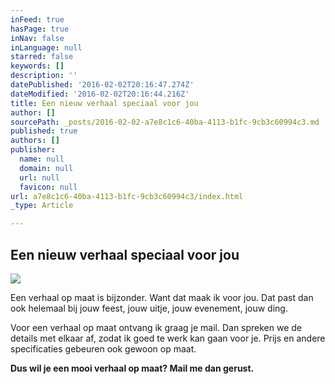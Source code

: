 ```yaml
---
inFeed: true
hasPage: true
inNav: false
inLanguage: null
starred: false
keywords: []
description: ''
datePublished: '2016-02-02T20:16:47.274Z'
dateModified: '2016-02-02T20:16:44.216Z'
title: Een nieuw verhaal speciaal voor jou
author: []
sourcePath: _posts/2016-02-02-a7e8c1c6-40ba-4113-b1fc-9cb3c60994c3.md
published: true
authors: []
publisher:
  name: null
  domain: null
  url: null
  favicon: null
url: a7e8c1c6-40ba-4113-b1fc-9cb3c60994c3/index.html
_type: Article

---
```

## Een nieuw verhaal speciaal voor jou
![](https://the-grid-user-content.s3-us-west-2.amazonaws.com/695d4c7e-5087-4408-a4b0-53c084db9a68.png)

Een verhaal op maat is bijzonder. Want dat maak ik voor jou. Dat past dan ook helemaal bij jouw feest, jouw uitje, jouw evenement, jouw ding.

Voor een verhaal op maat ontvang ik graag je mail. Dan spreken we de details met elkaar af, zodat ik goed te werk kan gaan voor je. Prijs en andere specificaties gebeuren ook gewoon op maat.

**Dus wil je een mooi verhaal op maat?  Mail me dan gerust.**